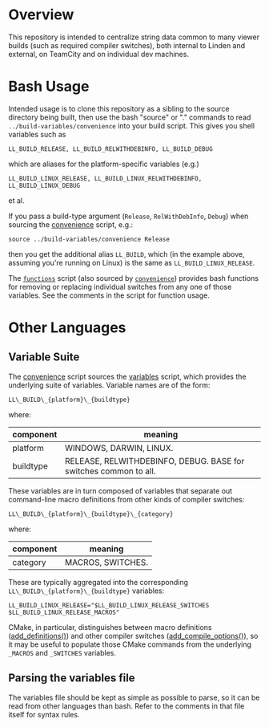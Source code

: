 # Overview
This repository is intended to centralize string data common to many viewer builds
(such as required compiler switches), both internal to Linden and external, on
TeamCity and on individual dev machines.

# Bash Usage
Intended usage is to clone this repository as a sibling to the source
directory being built, then use the bash "source" or "." commands to read
`../build-variables/convenience` into your build script. This gives you
shell variables such as

    LL_BUILD_RELEASE, LL_BUILD_RELWITHDEBINFO, LL_BUILD_DEBUG

which are aliases for the platform-specific variables (e.g.)

    LL_BUILD_LINUX_RELEASE, LL_BUILD_LINUX_RELWITHDEBINFO, LL_BUILD_LINUX_DEBUG

et al.

If you pass a build-type argument (`Release`, `RelWithDebInfo`, `Debug`) when
sourcing the [convenience](convenience) script, e.g.:

    source ../build-variables/convenience Release

then you get the additional alias `LL_BUILD`, which (in the example above,
assuming you're running on Linux) is the same as `LL_BUILD_LINUX_RELEASE`.

The [`functions`](functions) script (also sourced by [`convenience`](convenience)) provides bash functions
for removing or replacing individual switches from any one of those variables.
See the comments in the script for function usage.

# Other Languages
## Variable Suite
The [convenience](convenience) script sources the [variables](variables) script, which provides the
underlying suite of variables. Variable names are of the form:

    LL\_BUILD\_{platform}\_{buildtype}

where:

component | meaning
----------|--------
platform  | WINDOWS, DARWIN, LINUX.
buildtype | RELEASE, RELWITHDEBINFO, DEBUG. BASE for switches common to all.

These variables are in turn composed of variables that separate out
command-line macro definitions from other kinds of compiler switches:

    LL\_BUILD\_{platform}\_{buildtype}\_{category}

where:

component | meaning
----------|--------
category  | MACROS, SWITCHES.

These are typically aggregated into the corresponding
`LL\_BUILD\_{platform}\_{buildtype}` variables:

    LL_BUILD_LINUX_RELEASE="$LL_BUILD_LINUX_RELEASE_SWITCHES $LL_BUILD_LINUX_RELEASE_MACROS"

CMake, in particular, distinguishes between macro definitions
([add_definitions()](https://cmake.org/cmake/help/v3.1/command/add_definitions.html))
and other compiler switches
([add_compile_options()](https://cmake.org/cmake/help/v3.1/command/add_compile_options.html)),
so it may be useful to populate those CMake commands from the underlying
`_MACROS` and `_SWITCHES` variables.

## Parsing the variables file
The variables file should be kept as simple as possible to parse, so it can be
read from other languages than bash. Refer to the comments in that file itself
for syntax rules.
